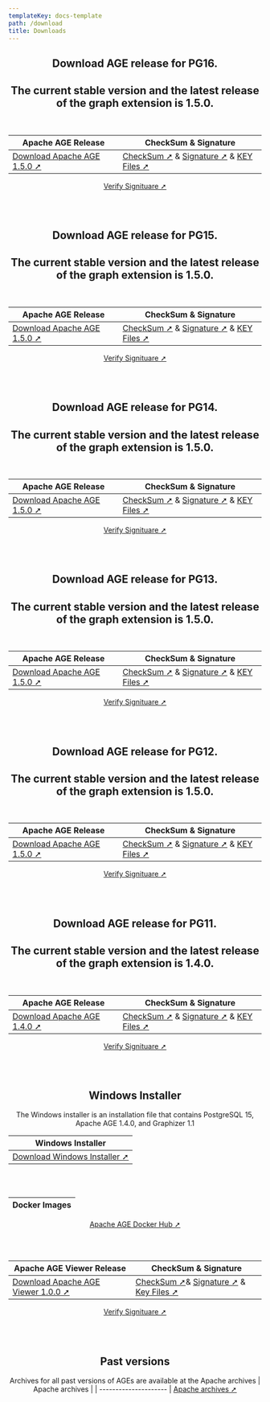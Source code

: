 ```yaml
---
templateKey: docs-template
path: /download
title: Downloads
---
```

<div style="text-align: center; margin-bottom: 5rem;">



## Download AGE release for PG16.
 
## The current stable version and the latest release of the graph extension is 1.5.0. 
<br/>

| Apache AGE Release | CheckSum & Signature |
| ------------------ | -------------------- |
| [Download Apache AGE 1.5.0 ➚](https://dlcdn.apache.org/age/PG16/1.5.0/apache-age-1.5.0-src.tar.gz) | [CheckSum ➚](https://downloads.apache.org/age/PG16/1.5.0/apache-age-1.5.0-src.tar.gz.sha512) & [Signature ➚](https://downloads.apache.org/age/PG16/1.5.0/apache-age-1.5.0-src.tar.gz.asc) & [KEY Files ➚](https://downloads.apache.org/age/KEYS)

[Verify Signituare ➚](https://www.apache.org/info/verification.html) 

<br/><br/>


## Download AGE release for PG15.
 
## The current stable version and the latest release of the graph extension is 1.5.0. 
<br/>

| Apache AGE Release | CheckSum & Signature |
| ------------------ | -------------------- |
| [Download Apache AGE 1.5.0 ➚](https://dlcdn.apache.org/age/PG15/1.5.0/apache-age-1.5.0-src.tar.gz) | [CheckSum ➚](https://downloads.apache.org/age/PG15/1.5.0/apache-age-1.5.0-src.tar.gz.sha512) & [Signature ➚](https://downloads.apache.org/age/PG15/1.5.0/apache-age-1.5.0-src.tar.gz.asc) & [KEY Files ➚](https://downloads.apache.org/age/KEYS)

[Verify Signituare ➚](https://www.apache.org/info/verification.html) 

<br/><br/>

## Download AGE release for PG14.
 
## The current stable version and the latest release of the graph extension is 1.5.0. 
<br/>

| Apache AGE Release | CheckSum & Signature |
| ------------------ | -------------------- |
| [Download Apache AGE 1.5.0 ➚](https://dlcdn.apache.org/age/PG14/1.5.0/apache-age-1.5.0-src.tar.gz) | [CheckSum ➚](https://downloads.apache.org/age/PG14/1.5.0/apache-age-1.5.0-src.tar.gz.sha512) & [Signature ➚](https://downloads.apache.org/age/PG14/1.5.0/apache-age-1.5.0-src.tar.gz.asc) & [KEY Files ➚](https://downloads.apache.org/age/KEYS)|

[Verify Signituare ➚](https://www.apache.org/info/verification.html) 

<br/><br/>

## Download AGE release for PG13.
 
## The current stable version and the latest release of the graph extension is 1.5.0. 
<br/>

| Apache AGE Release | CheckSum & Signature |
| ------------------ | -------------------- |
| [Download Apache AGE 1.5.0 ➚](https://dlcdn.apache.org/age/PG13/1.5.0/apache-age-1.5.0-src.tar.gz) | [CheckSum ➚](https://downloads.apache.org/age/PG13/1.5.0/apache-age-1.5.0-src.tar.gz.sha512) & [Signature ➚](https://downloads.apache.org/age/PG13/1.5.0/apache-age-1.5.0-src.tar.gz.asc) & [KEY Files ➚](https://downloads.apache.org/age/KEYS) |

[Verify Signituare ➚](https://www.apache.org/info/verification.html) 

<br/><br/>
 
 
## Download AGE release for PG12.
 
## The current stable version and the latest release of the graph extension is 1.5.0. 
<br/>

| Apache AGE Release | CheckSum & Signature |
| ------------------ | -------------------- |
| [Download Apache AGE 1.5.0 ➚](https://dlcdn.apache.org/age/PG12/1.5.0/apache-age-1.5.0-src.tar.gz) | [CheckSum ➚](https://downloads.apache.org/age/PG12/1.5.0/apache-age-1.5.0-src.tar.gz.sha512) & [Signature ➚](https://downloads.apache.org/age/PG12/1.5.0/apache-age-1.5.0-src.tar.gz.asc) & [KEY Files ➚](https://downloads.apache.org/age/KEYS) |

[Verify Signituare ➚](https://www.apache.org/info/verification.html) 

<br/><br/>

## Download AGE release for PG11.
 
## The current stable version and the latest release of the graph extension is 1.4.0. 
<br />

| Apache AGE Release | CheckSum & Signature |
| ------------------ | -------------------- |
| [Download Apache AGE 1.4.0 ➚](https://dlcdn.apache.org/age/PG11/1.5.0/apache-age-1.5.0-src.tar.gz) | [CheckSum ➚](https://downloads.apache.org/age/PG11/1.4.0/apache-age-1.4.0-src.tar.gz.sha512) & [Signature ➚](https://downloads.apache.org/age/PG11/1.4.0/apache-age-1.4.0-src.tar.gz.asc)  & [KEY Files ➚](https://downloads.apache.org/age/KEYS)

[Verify Signituare ➚](https://www.apache.org/info/verification.html) 

<br/><br/>

## Windows Installer
The Windows installer is an installation file that contains PostgreSQL 15, Apache AGE 1.4.0, and Graphizer 1.1 

| Windows Installer         |
| --------------------- |
| [Download Windows Installer ➚](https://agedb.io/downloads/ageplus-pg15-1.4.0-1-windows-x64.zip) |

<br/><br/>

| Docker Images         |
| --------------------- |
<a href="https://hub.docker.com/r/apache/age" target="_blank">Apache AGE Docker Hub ➚</a>



<br/><br/>

| Apache AGE Viewer Release | CheckSum & Signature             |
| ------------------------- | -------------------------------- |
| [Download Apache AGE Viewer 1.0.0 ➚](https://github.com/apache/age-viewer/archive/refs/tags/v1.0.0-rc2.tar.gz) | [CheckSum ➚](https://downloads.apache.org/incubator/age/viewer/1.0.0/apache-age-viewer-1.0.0-incubating-src.tar.gz.sha512)& [Signature ➚](https://downloads.apache.org/incubator/age/viewer/1.0.0/apache-age-viewer-1.0.0-incubating-src.tar.gz.asc) & [Key Files ➚](https://downloads.apache.org/age/KEYS) |

[Verify Signituare ➚](https://www.apache.org/info/verification.html) 

<br/><br/>

## Past versions

Archives for all past versions of AGEs are available at the Apache archives
| Apache archives         |
| --------------------- |
<a href="https://archive.apache.org/dist/age/" target="_blank">Apache archives ➚</a>
